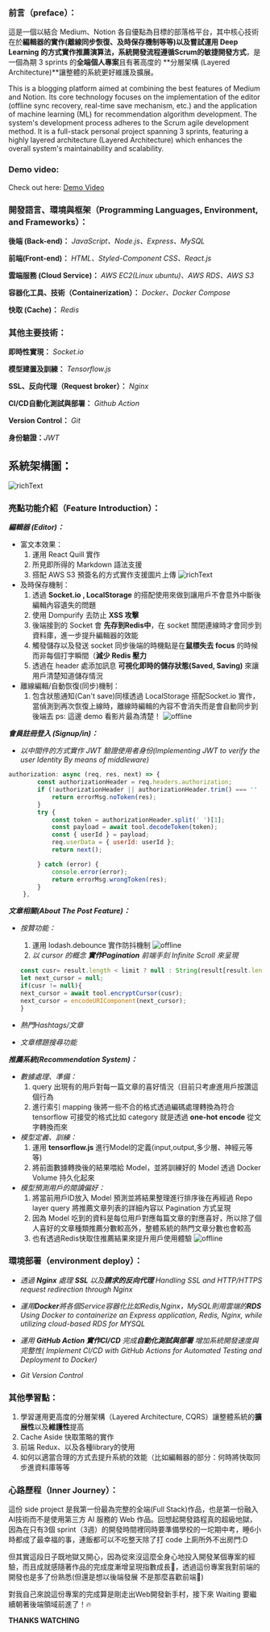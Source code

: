 ### 前言（preface）： 
這是一個以結合 Medium、Notion 各自優點為目標的部落格平台，其中核心技術在於**編輯器的實作(離線同步恢復、及時保存機制等等)**以及嘗試運用 **Deep Learning 的方式實作推薦演算法**，系統開發流程遵循**Scrum的敏捷開發方式**，是一個為期 3 sprints 的**全端個人專案**且有著高度的 **分層架構 (Layered Architecture)**讓整體的系統更好維護及擴展。

This is a blogging platform aimed at combining the best features of Medium and Notion. Its core technology focuses on the implementation of the editor (offline sync recovery, real-time save mechanism, etc.) and the application of machine learning (ML) for recommendation algorithm development. The system's development process adheres to the Scrum agile development method. It is a full-stack personal project spanning 3 sprints, featuring a highly layered architecture (Layered Architecture) which enhances the overall system's maintainability and scalability.

### Demo video:
Check out here: [Demo Video](https://youtu.be/xTIN2mkI4ts)



### 開發語言、環境與框架（Programming Languages, Environment, and Frameworks）：
**後端 (Back-end)：** *JavaScript、Node.js、Express、MySQL*

**前端(Front-end)：** _HTML、Styled-Component CSS、React.js_

**雲端服務 (Cloud Service)：** _AWS EC2(Linux ubuntu)、AWS RDS、AWS S3_

**容器化工具、技術（Containerization）：** _Docker、Docker Compose_

**快取 (Cache)：** _Redis_


### 其他主要技術：
**即時性實現：** _Socket.io_

**模型建置及訓練：** _Tensorflow.js_

**SSL、反向代理（Request broker）：** _Nginx_

**CI/CD自動化測試與部署：** _Github Action_

**Version Control：** _Git_

**身份驗證：**_JWT_



## 系統架構圖：
![richText](https://raw.githubusercontent.com/Lu-weiting/ImageRepository/master/InkLinkerSys.png)

### 亮點功能介紹（Feature Introduction）：

**_編輯器 (Editor)：_**
* 富文本效果：
    1. 運用 React Quill 實作
    2. 所見即所得的 Markdown 語法支援
    3. 搭配 AWS S3 預簽名的方式實作支援圖片上傳
![richText](https://raw.githubusercontent.com/Lu-weiting/ImageRepository/master/richText.png)
* 及時保存機制：
    1. 透過 **Socket.io , LocalStorage** 的搭配使用來做到讓用戶不會意外中斷後編輯內容遺失的問題
    2. 使用 Dompurify 去防止 **XSS 攻擊**
    3. 後端接到的 Socket 會 **先存到Redis中**，在 socket 關閉連線時才會同步到資料庫，進一步提升編輯器的效能
    4. 觸發儲存以及發送 socket 同步後端的時機點是在**鼠標失去 focus** 的時候而非每個打字瞬間（**減少 Redis 壓力**
    5. 透過在 header 處添加訊息 **可視化即時的儲存狀態(Saved, Saving)** 來讓用戶清楚知道儲存情況
* 離線編輯/自動恢復(同步)機制：
    1. 包含狀態通知(Can't save)同樣透過 LocalStorage 搭配Socket.io 實作，當偵測到再次恢復上線時，離線時編輯的內容不會消失而是會自動同步到後端去
ps: 這邊 demo 看影片最為清楚！
![offline](https://raw.githubusercontent.com/Lu-weiting/ImageRepository/master/offline.png)

**_會員註冊登入 (Signup/in)：_**

* _以中間件的方式實作 JWT 驗證使用者身份(Implementing JWT to verify the user Identity By means of middleware)_
```javascript
authorization: async (req, res, next) => {
        const authorizationHeader = req.headers.authorization;
        if (!authorizationHeader || authorizationHeader.trim() === '' || typeof authorizationHeader === 'undefined') {
            return errorMsg.noToken(res);
        }
        try {
            const token = authorizationHeader.split(' ')[1];
            const payload = await tool.decodeToken(token);
            const { userId } = payload;
            req.userData = { userId: userId };
            return next();

        } catch (error) {
            console.error(error);
            return errorMsg.wrongToken(res);
        }
    },
```

**_文章相關(About The Post Feature)：_**
* _按贊功能：_
    1. 運用 lodash.debounce 實作防抖機制
![offline](https://raw.githubusercontent.com/Lu-weiting/ImageRepository/master/pLike.png)
    2. _以 cursor 的概念 **實作Pagination** 前端手刻 Infinite Scroll 來呈現_ 
    ```javascript
    const cusr= result.length < limit ? null : String(result[result.length - 2].id);
    let next_cursor = null;
    if(cusr != null){
    next_cursor = await tool.encryptCursor(cusr);
    next_cursor = encodeURIComponent(next_cursor);
    }
    ```

* _熱門Hashtags/文章_
* _文章標題搜尋功能_

**_推薦系統(Recommendation System)：_**
* _數據處理、準備：_
    1. query 出現有的用戶對每一篇文章的喜好情況（目前只考慮進用戶按讚這個行為
    2. 進行索引 mapping 後將一些不合的格式透過編碼處理轉換為符合 tensorflow 可接受的格式比如 category 就是透過 **one-hot encode** 從文字轉換而來
* _模型定義、訓練：_
    1. 運用 **tensorflow.js** 進行Model的定義(input,output,多少層、神經元等等)
    2. 將前面數據轉換後的結果喂給 Model，並將訓練好的 Model 透過 Docker Volume 持久化起來
* _模型預測用戶的閱讀偏好：_
    1. 將當前用戶ID放入 Model 預測並將結果整理進行排序後在再經過 Repo layer query 將推薦文章列表的詳細內容以 Pagination 方式呈現
    2. 因為 Model 吃到的資料是每位用戶對應每篇文章的對應喜好，所以除了個人喜好的文章種類推薦分數較高外，整體系統的熱門文章分數也會較高
    3. 也有透過Redis快取住推薦結果來提升用戶使用體驗
    ![offline](https://raw.githubusercontent.com/Lu-weiting/ImageRepository/master/Recommand.png)


### 環境部署（environment deploy）：

* _透過 **Nginx** 處理 **SSL** 以及**請求的反向代理** Handling SSL and HTTP/HTTPS request redirection through Nginx_

* _運用**Docker**將各個Service容器化比如Redis,Nginx，MySQL則用雲端的**RDS** Using Docker to containerize an Express application, Redis, Nginx, while utilizing cloud-based RDS for MYSQL_

* _運用 **GitHub Action 實作CI/CD** 完成**自動化測試與部署** 增加系統開發速度與完整性( Implement CI/CD with GitHub Actions for Automated Testing and Deployment to Docker)_

* _Git Version Control_

### 其他學習點：
1. 學習運用更高度的分層架構（Layered Architecture, CQRS）讓整體系統的**擴展性**以及**維護性**提高
2. Cache Aside 快取策略的實作
3. 前端 Redux、以及各種library的使用
4. 如何以適當合理的方式去提升系統的效能（比如編輯器的部分：何時將快取同步進資料庫等等

### 心路歷程（Inner Journey）：
這份 side project 是我第一份最為完整的全端(Full Stack)作品，也是第一份融入 AI技術而不是使用第三方 AI 服務的 Web 作品。回想起開發路程真的超級地獄，因為在只有3個 sprint（3週）的開發時間裡同時要準備學校的一坨期中考，睡6小時都成了最幸福的事，連飯都可以不吃整天除了打 code 上廁所外不出房門:D

但其實這段日子既地獄又開心，因為從來沒這麼全身心地投入開發某個專案的經驗，而且成就感隨著作品的完成度漸增呈現指數成長🥵，透過這份專案我對前端的開發也是多了份熟悉(但還是想以後端發展 不是那麼喜歡前端🥵)

對我自己來說這份專案的完成算是剛走出Web開發新手村，接下來 Waiting 要繼續朝著後端領域前進了！🔥

**THANKS WATCHING**
